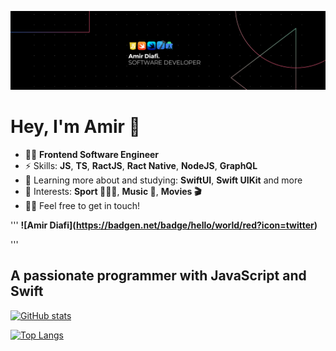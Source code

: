 ![Header](./header.png)

# Hey, I'm Amir 👋

- 👨‍💻 **Frontend Software Engineer**
- ⚡ Skills: **JS**, **TS**, **RactJS**, **Ract Native**, **NodeJS**, **GraphQL**
- 🌱 Learning more about and studying: **SwiftUI**, **Swift UIKit** and more
- 💜 Interests: **Sport 🤾🏻‍♂️**, **Music 🎵**, **Movies 🎬**
- 👋🏻 Feel free to get in touch!

'''
**!\[Amir Diafi\](https://badgen.net/badge/hello/world/red?icon=twitter)**

'''

## A passionate programmer with JavaScript and Swift

[![GitHub stats](https://github-readme-stats.vercel.app/api?username=AmirDiafi&layout=compact&disable_animations=false&theme=midnight-purple&show_icons=true)](https://github.com/AmirDiafi/github-readme-stats&tab=repositories)

[![Top Langs](https://github-readme-stats.vercel.app/api/top-langs/?username=AmirDiafi&layout=compact&disable_animations=false&theme=midnight-purple&show_icons=true)](https://github.com/AmirDiafi/github-readme-stats)
